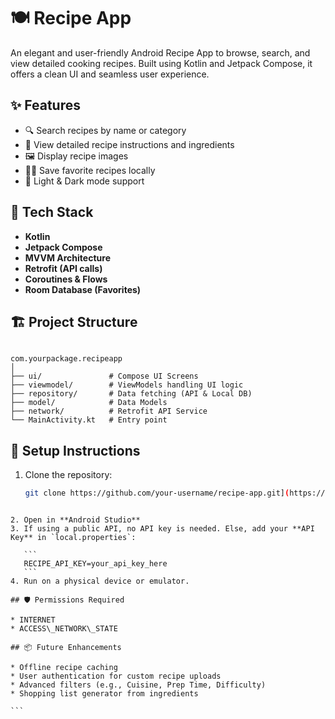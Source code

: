 
# 🍽️ Recipe App

An elegant and user-friendly Android Recipe App to browse, search, and view detailed cooking recipes. Built using Kotlin and Jetpack Compose, it offers a clean UI and seamless user experience.

## ✨ Features

- 🔍 Search recipes by name or category
- 📄 View detailed recipe instructions and ingredients
- 🖼️ Display recipe images
- 🧑‍🍳 Save favorite recipes locally
- 🌙 Light & Dark mode support

## 🚀 Tech Stack

- **Kotlin**
- **Jetpack Compose**
- **MVVM Architecture**
- **Retrofit (API calls)**
- **Coroutines & Flows**
- **Room Database (Favorites)**

## 🏗️ Project Structure

```

com.yourpackage.recipeapp
│
├── ui/               # Compose UI Screens
├── viewmodel/        # ViewModels handling UI logic
├── repository/       # Data fetching (API & Local DB)
├── model/            # Data Models
├── network/          # Retrofit API Service
└── MainActivity.kt   # Entry point

````

## 📲 Setup Instructions

1. Clone the repository:
   ```bash
   git clone https://github.com/your-username/recipe-app.git](https://github.com/Bhaskarkr64/LocationApp.git
````

2. Open in **Android Studio**
3. If using a public API, no API key is needed. Else, add your **API Key** in `local.properties`:

   ```
   RECIPE_API_KEY=your_api_key_here
   ```
4. Run on a physical device or emulator.

## 🛡️ Permissions Required

* INTERNET
* ACCESS\_NETWORK\_STATE

## 📦 Future Enhancements

* Offline recipe caching
* User authentication for custom recipe uploads
* Advanced filters (e.g., Cuisine, Prep Time, Difficulty)
* Shopping list generator from ingredients

```


